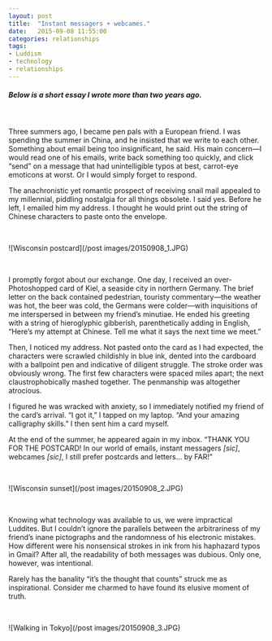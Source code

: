 ```yaml
---
layout: post
title:  "Instant messagers + webcames."
date:   2015-09-08 11:55:00
categories: relationships
tags:
- Luddism
- technology
- relationships
---
```


##### *Below is a short essay I wrote more than two years ago.*


<br />

Three summers ago, I became pen pals with a European friend. I was spending the summer in China, and he insisted that we write to each other. Something about email being too insignificant, he said. His main concern—I would read one of his emails, write back something too quickly, and click “send” on a message that had unintelligible typos at best, carrot-eye emoticons at worst. Or I would simply forget to respond.

The anachronistic yet romantic prospect of receiving snail mail appealed to my millennial, piddling nostalgia for all things obsolete. I said yes. Before he left, I emailed him my address. I thought he would print out the string of Chinese characters to paste onto the envelope.

<br />

![Wisconsin postcard](/post images/20150908_1.JPG)

<br />

I promptly forgot about our exchange. One day, I received an over-Photoshopped card of Kiel, a seaside city in northern Germany. The brief letter on the back contained pedestrian, touristy commentary—the weather was hot, the beer was cold, the Germans were colder—with inquisitions of me interspersed in between my friend’s minutiae. He ended his greeting with a string of hieroglyphic gibberish, parenthetically adding in English, “Here’s my attempt at Chinese. Tell me what it says the next time we meet.”

Then, I noticed my address. Not pasted onto the card as I had expected, the characters were scrawled childishly in blue ink, dented into the cardboard with a ballpoint pen and indicative of diligent struggle. The stroke order was obviously wrong. The first few characters were spaced miles apart; the next claustrophobically mashed together. The penmanship was altogether atrocious. 

I figured he was wracked with anxiety, so I immediately notified my friend of the card’s arrival. “I got it,” I tapped on my laptop. “And your amazing calligraphy skills.” I then sent him a card myself.

At the end of the summer, he appeared again in my inbox. “THANK YOU FOR THE POSTCARD! In our world of emails, instant messagers *[sic]*, webcames *[sic]*, I still prefer postcards and letters… by FAR!”

<br />

![Wisconsin sunset](/post images/20150908_2.JPG)

<br />

Knowing what technology was available to us, we were impractical Luddites. But I couldn’t ignore the parallels between the arbitrariness of my friend’s inane pictographs and the randomness of his electronic mistakes. How different were his nonsensical strokes in ink from his haphazard typos in Gmail? After all, the readability of both messages was dubious. Only one, however, was intentional.

Rarely has the banality “it’s the thought that counts” struck me as inspirational. Consider me charmed to have found its elusive moment of truth.

<br />

![Walking in Tokyo](/post images/20150908_3.JPG)